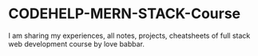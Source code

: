 # CODEHELP-MERN-STACK-Course
I am sharing my experiences, all notes, projects, cheatsheets of full stack web development course by love babbar.
